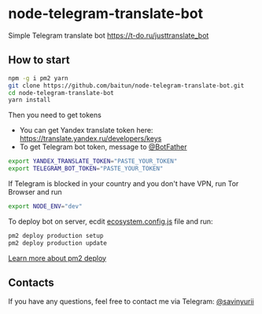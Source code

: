 # node-telegram-translate-bot
Simple Telegram translate bot https://t-do.ru/justtranslate_bot

## How to start
```sh
npm -g i pm2 yarn
git clone https://github.com/baitun/node-telegram-translate-bot.git
cd node-telegram-translate-bot
yarn install
```
Then you need to get tokens
- You can get Yandex translate token here: https://translate.yandex.ru/developers/keys
- To get Telegram bot token, message to [@BotFather](https://t-do.ru/botfather)
```sh
export YANDEX_TRANSLATE_TOKEN="PASTE_YOUR_TOKEN"
export TELEGRAM_BOT_TOKEN="PASTE_YOUR_TOKEN"
```

If Telegram is blocked in your country and you don't have VPN, run Tor Browser and run
```sh
export NODE_ENV="dev"
```

To deploy bot on server, ecdit [ecosystem.config.js](ecosystem.config.js) file and run:
```sh
pm2 deploy production setup
pm2 deploy production update
```
[Learn more about pm2 deploy](https://pm2.io/doc/en/runtime/guide/easy-deploy-with-ssh/)

## Contacts
If you have any questions, feel free to contact me via Telegram: [@savinyurii](https://t-do.ru/savinyurii)
